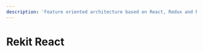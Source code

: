 ```yaml
---
description: 'Feature oriented architecture based on React, Redux and React Router.'
---
```


# Rekit React

